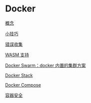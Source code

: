 # Docker
<p id="eBpy9kjGuj8jHWHAXVJoLQ">

[概念](./%E6%A6%82%E5%BF%B5/index.md)

</p>


<p id="xvYJeN1CPKrhMsMAMYFiLF">

[小技巧](./%E5%B0%8F%E6%8A%80%E5%B7%A7/index.md)

</p>


<p id="eS4QK3gXK4Zu9mtNhBWYE1">

[错误收集](./%E9%94%99%E8%AF%AF%E6%94%B6%E9%9B%86/index.md)

</p>


<p id="rPVX3PfkCSbamT2ikSBnpx">

[WASM 支持](./WASM%20%E6%94%AF%E6%8C%81/index.md)

</p>


<p id="qtMNQi2dxnFJkeFrHjLcks">

[Docker Swarm：docker 内置的集群方案](./Docker%20Swarm%EF%BC%9Adocker%20%E5%86%85%E7%BD%AE%E7%9A%84%E9%9B%86%E7%BE%A4%E6%96%B9%E6%A1%88/index.md)

</p>


<p id="tRFxWY5Cb46Z2ZmqHeAare">

[Docker Stack](./Docker%20Stack/index.md)

</p>


<p id="7WdT1EyWTTTk96Puob1Uc8">

[Docker Compose](./Docker%20Compose/index.md)

</p>


<p id="sDpTaLncnWdioXMNvw8pDd">

[容器安全](./%E5%AE%B9%E5%99%A8%E5%AE%89%E5%85%A8/index.md)

</p>


<p id="hTjTZN4awtbPq8JZJECKfr">



</p>


